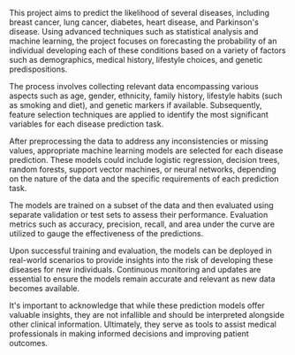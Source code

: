 This project aims to predict the likelihood of several diseases, including breast cancer, lung cancer, diabetes, heart disease, and Parkinson's disease. Using advanced techniques such as statistical analysis and machine learning, the project focuses on forecasting the probability of an individual developing each of these conditions based on a variety of factors such as demographics, medical history, lifestyle choices, and genetic predispositions.

The process involves collecting relevant data encompassing various aspects such as age, gender, ethnicity, family history, lifestyle habits (such as smoking and diet), and genetic markers if available. Subsequently, feature selection techniques are applied to identify the most significant variables for each disease prediction task.

After preprocessing the data to address any inconsistencies or missing values, appropriate machine learning models are selected for each disease prediction. These models could include logistic regression, decision trees, random forests, support vector machines, or neural networks, depending on the nature of the data and the specific requirements of each prediction task.

The models are trained on a subset of the data and then evaluated using separate validation or test sets to assess their performance. Evaluation metrics such as accuracy, precision, recall, and area under the curve are utilized to gauge the effectiveness of the predictions.

Upon successful training and evaluation, the models can be deployed in real-world scenarios to provide insights into the risk of developing these diseases for new individuals. Continuous monitoring and updates are essential to ensure the models remain accurate and relevant as new data becomes available.

It's important to acknowledge that while these prediction models offer valuable insights, they are not infallible and should be interpreted alongside other clinical information. Ultimately, they serve as tools to assist medical professionals in making informed decisions and improving patient outcomes.
